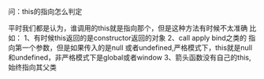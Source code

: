问：this的指向怎么判定

平时我们都是认为，谁调用的this就是指向那个，但是这种方法有时候不太准确
比如：
1、有时候this返回的是constructor返回的对象 
2、call apply bind之类的 指向第一个参数，但是如果传入的是null 或者undefined,严格模式下，this就是null 和undefined，非严格模式下是global或者window
3、箭头函数没有自己的this,始终指向其父类